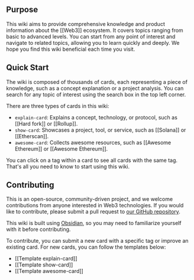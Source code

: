
## Purpose

This wiki aims to provide comprehensive knowledge and product information about the [[Web3]] ecosystem. It covers topics ranging from basic to advanced levels. You can start from any point of interest and navigate to related topics, allowing you to learn quickly and deeply. We hope you find this wiki beneficial each time you visit.

## Quick Start

The wiki is composed of thousands of cards, each representing a piece of knowledge, such as a concept explanation or a project analysis. You can search for any topic of interest using the search box in the top left corner.

There are three types of cards in this wiki:

* `explain-card`: Explains a concept, technology, or protocol, such as [[Hard fork]] or [[Rollup]].
* `show-card`: Showcases a project, tool, or service, such as [[Solana]] or [[Etherscan]].
* `awesome-card`: Collects awesome resources, such as [[Awesome Ethereum]] or [[Awesome Ethereum]].

You can click on a tag within a card to see all cards with the same tag. That's all you need to know to start using this wiki.

## Contributing

This is an open-source, community-driven project, and we welcome contributions from anyone interested in Web3 technologies. If you would like to contribute, please submit a pull request to [our GitHub repository](https://github.com/boundless-forest/web3-wiki).

This wiki is built using [Obsidian](https://obsidian.md), so you may need to familiarize yourself with it before contributing.

To contribute, you can submit a new card with a specific tag or improve an existing card. For new cards, you can follow the templates below:

* [[Template explain-card]]
* [[Template show-card]]
* [[Template awesome-card]]